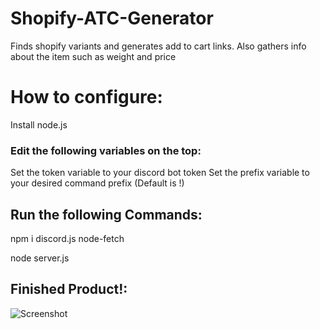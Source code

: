 # Shopify-ATC-Generator
Finds shopify variants and generates add to cart links. Also gathers info about the item such as weight and price

# How to configure:

Install node.js 

### Edit the following variables on the top:
Set the token variable to your discord bot token
Set the prefix variable to your desired command prefix (Default is !)

## Run the following Commands:

npm i discord.js node-fetch

node server.js


## Finished Product!:
![Screenshot](https://media.discordapp.net/attachments/728300471927963740/745497681044045834/unknown.png?width=383&height=599)

